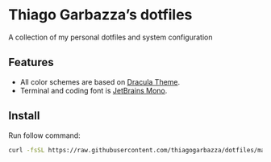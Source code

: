 # Thiago Garbazza’s dotfiles

A collection of my personal dotfiles and system configuration

## Features

- All color schemes are based on [Dracula Theme](https://draculatheme.com/).
- Terminal and coding font is [JetBrains Mono](https://www.jetbrains.com/lp/mono/).

## Install

Run follow command:

```sh
curl -fsSL https://raw.githubusercontent.com/thiagogarbazza/dotfiles/main/install.sh | bash
```
